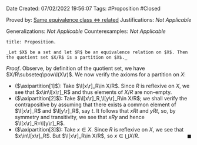 <div class="topSpace"></div>

Date Created: 07/02/2022 19:56:07
Tags: #Proposition #Closed 

Proved by: [Same equivalence class $\Leftrightarrow$ related](Same%20equivalence%20class%20iff%20related.md)
Justifications: _Not Applicable_

Generalizations: _Not Applicable_
Counterexamples: _Not Applicable_

``` ad-Proposition
title: Proposition.

_Let $X$ be a set and let $R$ be an equivalence relation on $X$. Then the quotient set $X/R$ is a partition on $X$._

```

_Proof_. Observe, by definition of the quotient set, we have $X/R\subseteq\pow\l(X\r)$. We now verify the axioms for a partition on $X$:
* ($\axipartition[1]$): Take $\l[x\r]_R\in X/R$. Since $R$ is reflexive on $X$, we see that $x\in\l[x\r]_R$ and thus elements of $X/R$ are non-empty.
* ($\axipartition[2]$): Take $\l[x\r]_R,\l[y\r]_R\in X/R$; we shall verify the contrapositive by assuming that there exists a common element of $\l[x\r]_R$ and $\l[y\r]_R$, say $t$. It follows that $xRt$ and $yRt$, so, by symmetry and transitivity, we see that $xRy$ and hence $\l[x\r]_R=\l[y\r]_R$.
* ($\axipartition[3]$): Take $x\in X$. Since $R$ is reflexive on $X$, we see that $x\in\l[x\r]_R$. But $\l[x\r]_R\in X/R$, so $x\in\bigcup X/R$.<span style="float:right;">$\blacksquare$</span>
